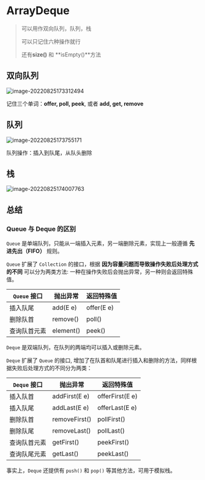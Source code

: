 # ArrayDeque

> 可以用作双向队列，队列，栈
>
> 可以只记住六种操作就行
>
> 还有**size()** 和 **isEmpty()**方法

## 双向队列

![image-20220825173312494](https://raw.githubusercontent.com/tiaotiaopig/feng-images-store/main/images/image-20220825173312494.png)

记住三个单词：**offer, poll, peek**, 或者 **add, get, remove**

## 队列

![image-20220825173755171](https://raw.githubusercontent.com/tiaotiaopig/feng-images-store/main/images/image-20220825173755171.png)

队列操作：插入到队尾，从队头删除

## 栈

![image-20220825174007763](https://raw.githubusercontent.com/tiaotiaopig/feng-images-store/main/images/image-20220825174007763.png)

## 总结

### Queue 与 Deque 的区别

`Queue` 是单端队列，只能从一端插入元素，另一端删除元素，实现上一般遵循 **先进先出（FIFO）** 规则。

`Queue` 扩展了 `Collection` 的接口，根据 **因为容量问题而导致操作失败后处理方式的不同** 可以分为两类方法: 一种在操作失败后会抛出异常，另一种则会返回特殊值。

| `Queue` 接口 | 抛出异常  | 返回特殊值 |
| ------------ | --------- | ---------- |
| 插入队尾     | add(E e)  | offer(E e) |
| 删除队首     | remove()  | poll()     |
| 查询队首元素 | element() | peek()     |

`Deque` 是双端队列，在队列的两端均可以插入或删除元素。

`Deque` 扩展了 `Queue` 的接口, 增加了在队首和队尾进行插入和删除的方法，同样根据失败后处理方式的不同分为两类：

| `Deque` 接口 | 抛出异常      | 返回特殊值      |
| ------------ | ------------- | --------------- |
| 插入队首     | addFirst(E e) | offerFirst(E e) |
| 插入队尾     | addLast(E e)  | offerLast(E e)  |
| 删除队首     | removeFirst() | pollFirst()     |
| 删除队尾     | removeLast()  | pollLast()      |
| 查询队首元素 | getFirst()    | peekFirst()     |
| 查询队尾元素 | getLast()     | peekLast()      |

事实上，`Deque` 还提供有 `push()` 和 `pop()` 等其他方法，可用于模拟栈。